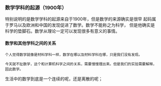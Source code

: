 ### 数学学科的起源（1900年）
特别说明的是数学学科的起源来自于1900年，但是数学的来源确实是很早
起码属于罗马以及欧洲和中国的发现促进了数学。数学不能称之为科学，
但是他确实是科学的垫脚石。数学从理论一定可以发现很多有意义的事情。
#### 数学和其他学科之间的关系
	个人觉得数学就像是材料学科一样，数学在哪以及材料学科在哪，只是我们没有发现。
	
	今天就不扯数学，这个和计算机科学之间的关系，需要慢慢理出来。但是我们的实验需要解释，因此数学。
	

生活中的数学到底是一个连续的呢，还是离散的呢；